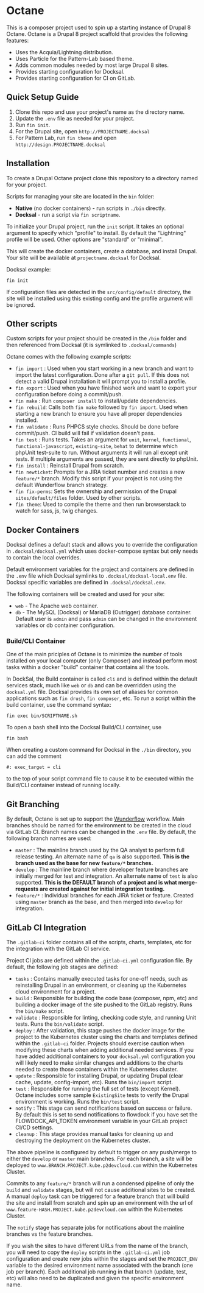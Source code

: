 # Octane
This is a composer project used to spin up a starting instance of Drupal 8 Octane.
Octane is a Drupal 8 project scaffold that provides the following features:
* Uses the Acquia/Lightning distribution.
* Uses Particle for the Pattern-Lab based theme.
* Adds common modules needed by most large Drupal 8 sites.
* Provides starting configuration for Docksal.
* Provides starting configuration for CI on GitLab.

## Quick Setup Guide

1. Clone this repo and use your project's name as the directory name.
2. Update the `.env` file as needed for your project.
3. Run `fin init`.
4. For the Drupal site, open `http://PROJECTNAME.docksal`
5. For Pattern Lab, run `fin theme` and open `http://design.PROJECTNAME.docksal`

## Installation
To create a Drupal Octane project clone this repository to a directory
named for your project.

Scripts for managing your site are located in the ``bin`` folder:
* **Native** (no docker containers) - run scripts in ``./bin`` directly.
* **Docksal** - run a script via ``fin scriptname``.

To initialize your Drupal project, run the ``init`` script. 
It takes an optional argument to specify which "profile" to install.
By default the "Lightning" profile will be used. Other options are
"standard" or "minimal".

This will create the docker containers, create a database, and install Drupal.
Your site will be available at ``projectname.docksal`` for Docksal.

Docksal example:
```
fin init
```

If configuration files are detected in the ``src/config/default`` directory,
the site will be installed using this existing config and the profile argument
will be ignored.

## Other scripts
Custom scripts for your project should be created in the ``/bin`` folder and
then referenced from Docksal (it is symlinked to ``.docksal/commands``)

Octane comes with the following example scripts:

* `fin import` : Used when you start working in a new branch and want to import
the latest configuration.  Done after a `git pull`.  If this does not detect
a valid Drupal installation it will prompt you to install a profile.
* `fin export` : Used when you have finished work and want to export your
configuration before doing a commit/push.
* `fin make` : Run `composer install` to install/update dependencies. 
* `fin rebuild`: Calls both `fin make` followed by `fin import`. Used when
starting a new branch to ensure you have all proper dependencies installed.
* `fin validate` : Runs PHPCS style checks. Should be done before commit/push.
CI build will fail if validation doesn't pass.
* `fin test` : Runs tests.  Takes an argument for `unit`, `kernel`, `functional`,
`functional-javascript`, `existing-site`, `behat` to determine which phpUnit test-suite
to run. Without arguments it will run all except unit tests. If multiple 
arguments are passed, they are sent directly to phpUnit.
* `fin install` : Reinstall Drupal from scratch.
* `fin newticket`: Prompts for a JIRA ticket number and creates a new ``feature/*``
branch. Modify this script if your project is not using the default Wunderflow branch strategy.
* `fin fix-perms`: Sets the ownership and permission of the Drupal ``sites/default/files``
folder. Used by other scripts.
* `fin theme`: Used to compile the theme and then run browserstack to watch for sass, js, twig changes.

## Docker Containers
Docksal defines a default stack and
allows you to override the configuration in ``.docksal/docksal.yml`` which uses
docker-compose syntax but only needs to contain the local overrides.

Default environment variables for the project and containers are defined in the ``.env`` file
which Docksal symlinks to ``.docksal/docksal-local.env`` file.
Docksal specific variables are defined in ``.docksal/docksal.env``.

The following containers will be created and used for your site:

* ``web`` - The Apache web container.
* ``db`` - The MySQL (Docksal) or MariaDB (Outrigger) database container.
Default user is ``admin`` and pass ``admin`` can be changed in the environment
variables or db container configuration.

### Build/CLI Container
One of the main priciples of Octane is to minimize the number of tools installed
on your local computer (only Composer) and instead perform most tasks within a 
docker "build" container that contains all the tools.

In DockSal, the Build container is called ``cli`` and is defined within the
default services stack, much like ``web`` or ``db`` and can be overridden
using the ``docksal.yml`` file.  Docksal provides its own set of aliases for
common applications such as ``fin drush``, ``fin composer``, etc.  To
run a script within the build container, use the command syntax:
```$xslt
fin exec bin/SCRIPTNAME.sh
```

To open a bash shell into the Docksal Build/CLI container, use
```$xslt
fin bash
```

When creating a custom command for Docksal in the ``./bin``
directory, you can add the comment
```$xslt
#: exec_target = cli
```
to the top of your script command file to cause it to be executed within the
Build/CLI container instead of running locally.

## Git Branching
By default, Octane is set up to support the [Wunderflow](https://wunderflow.wunder.io/) 
workflow. Main branches should be named for the environment to be created
in the cloud via GitLab CI.  Branch names can be changed in the `.env` file.
By default, the following branch names are used:

* `master` : The mainline branch used by the QA analyst to perform full release
testing. An alternate name of `qa` is also supported.
**This is the branch used as the base for new `feature/*` branches.**
* `develop` : The mainline branch where developer feature branches are initially
merged for test and integration.   An alternate name of `test` is also supported.
**This is the DEFAULT branch of a project and is what merge-requests are created
against for initial integration testing.**
* `feature/*` : Individual branches for each JIRA ticket or feature. Created using
`master` branch as the base, and then merged into `develop` for integration.

## GitLab CI Integration
The `.gitlab-ci` folder contains all of the scripts, charts, templates, etc for the
integration with the GitLab CI service.

Project CI jobs are defined within the `.gitlab-ci.yml` configuration file.  By default,
the following job stages are defined:

* `tasks` : Contains manually executed tasks for one-off needs, such as reinstalling Drupal
in an environment, or cleaning up the Kubernetes cloud environment for a project.
* `build` : Responsible for building the code base (composer, npm, etc) and building a
docker image of the site pushed to the GitLab registry.  Runs the `bin/make` script.
* `validate` : Responsible for linting, checking code style, and running Unit tests.
Runs the `bin/validate` script.
* `deploy` : After validation, this stage pushes the docker image for the project to
the Kubernetes cluster using the charts and templates defined within the `.gitlab-ci` folder.
Projects should exercise caution when modifying these charts when adding additional needed
services.  If you have added additional containers to your `docksal.yml` configuration
you will likely need to make similar changes and additions to the charts needed to
create those containers within the Kubernetes cluster.
* `update` : Responsible for installing Drupal, or updating Drupal (clear cache, update,
config-import, etc). Runs the `bin/import` script.
* `test` : Responsible for running the full set of tests (except Kernel).  Octane
includes some sample `ExistingSite` tests to verify the Drupal environment is working.
Runs the `bin/test` script.
* `notify` : This stage can send notifications based on success or failure.
By default this is set to send notifications to flowdock if you have set the
FLOWDOCK_API_TOKEN environment variable in your GitLab project CI/CD settings.
* `cleanup` : This stage provides manual tasks for cleaning up and destroying
the deployment on the Kubernetes cluster.

The above pipeline is configured by default to trigger on any push/merge to either
the `develop` or `master` main branches. For each branch, a site will be deployed to
`www.BRANCH.PROJECT.kube.p2devcloud.com` within the Kubernetes Cluster.

Commits to any `feature/*` branch will run a condensed pipeline of only the
`build` and `validate` stages, but will not cause additional sites to be created.
A manual `deploy` task can be triggered for a feature branch that will build
the site and install from scratch and spin up an environment with the url of
`www.feature-HASH.PROJECT.kube.p2devcloud.com` within the Kubernetes Cluster.

The `notify` stage has separate jobs for notifications about the mainline branches
vs the feature branches.

If you wish the sites to have different URLs from the name of the branch, you
will need to copy the `deploy` scripts in the `.gitlab-ci.yml` job configuration and
create new jobs within the stages and set the `PROJECT_ENV` variable to the
desired environment name associated with the branch (one job per branch).
Each additional job running in that branch (update, test, etc) will also need
to be duplicated and given the specific environment name.
